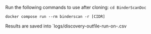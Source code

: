Run the following commands to use after cloning:
`cd BinderScanDoc`

`docker compose run --rm binderscan -r [CIDR]`

Results are saved into `logs/discovery-outfile-run-on-<timestamp>.csv
